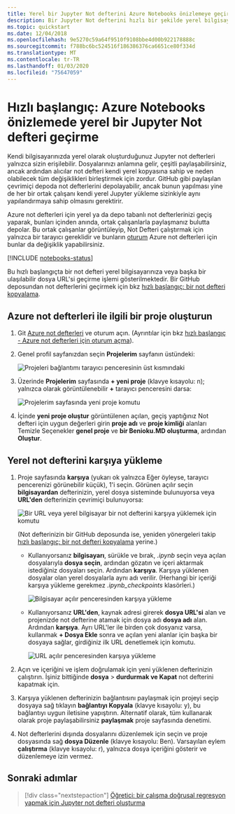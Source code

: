 ```yaml
---
title: Yerel bir Jupyter Not defterini Azure Notebooks önizlemeye geçirme
description: Bir Jupyter Not defterini hızlı bir şekilde yerel bilgisayarınızdan veya bir Web URL 'sinden Azure Notebooks önizlemeye aktarın ve işbirliği için paylaşabilirsiniz.
ms.topic: quickstart
ms.date: 12/04/2018
ms.openlocfilehash: 9e5270c59a64f9510f9108bbe4d00b922178888c
ms.sourcegitcommit: f788bc6bc524516f186386376ca6651ce80f334d
ms.translationtype: MT
ms.contentlocale: tr-TR
ms.lasthandoff: 01/03/2020
ms.locfileid: "75647059"
---
```

# <a name="quickstart-migrate-a-local-jupyter-notebook-in-azure-notebooks-preview"></a>Hızlı başlangıç: Azure Notebooks önizlemede yerel bir Jupyter Not defteri geçirme

Kendi bilgisayarınızda yerel olarak oluşturduğunuz Jupyter not defterleri yalnızca sizin erişilebilir. Dosyalarınızı anlamına gelir, çeşitli paylaşabilirsiniz, ancak ardından alıcılar not defteri kendi yerel kopyasına sahip ve neden olabilecek tüm değişiklikleri birleştirmek için zordur. GitHub gibi paylaşılan çevrimiçi depoda not defterlerini depolayabilir, ancak bunun yapılması yine de her bir ortak çalışanı kendi yerel Jupyter yükleme sizinkiyle aynı yapılandırmaya sahip olmasını gerektirir.

Azure not defterleri için yerel ya da depo tabanlı not defterlerinizi geçiş yaparak, bunları içinden anında, ortak çalışanlarla paylaşmanız bulutta depolar. Bu ortak çalışanlar görüntüleyip, Not Defteri çalıştırmak için yalnızca bir tarayıcı gereklidir ve bunların [oturum](quickstart-sign-in-azure-notebooks.md) Azure not defterleri için bunlar da değişiklik yapabilirsiniz.

[!INCLUDE [notebooks-status](../../includes/notebooks-status.md)]

Bu hızlı başlangıçta bir not defteri yerel bilgisayarınıza veya başka bir ulaşılabilir dosya URL'si geçirme işlemi gösterilmektedir. Bir GitHub deposundan not defterlerini geçirmek için bkz [hızlı başlangıç: bir not defteri kopyalama](quickstart-clone-jupyter-notebook.md).

## <a name="create-a-project-on-azure-notebooks"></a>Azure not defterleri ile ilgili bir proje oluşturun

1. Git [Azure not defterleri](https://notebooks.azure.com) ve oturum açın. (Ayrıntılar için bkz [hızlı başlangıç - Azure not defterleri için oturum açma](quickstart-sign-in-azure-notebooks.md)).

1. Genel profil sayfanızdan seçin **Projelerim** sayfanın üstündeki:

    ![Projeleri bağlantımı tarayıcı penceresinin üst kısmındaki](media/quickstarts/my-projects-link.png)

1. Üzerinde **Projelerim** sayfasında **+ yeni proje** (klavye kısayolu: n); yalnızca olarak görüntülenebilir **+** tarayıcı penceresini darsa:

    ![Projelerim sayfasında yeni proje komutu](media/quickstarts/new-project-command.png)

1. İçinde **yeni proje oluştur** görüntülenen açılan, geçiş yaptığınız Not defteri için uygun değerleri girin **proje adı** ve **proje kimliği** alanları Temizle Seçenekler **genel proje** ve **bir Benioku.MD oluşturma**, ardından **Oluştur**.

## <a name="upload-the-local-notebook"></a>Yerel not defterini karşıya yükleme

1. Proje sayfasında **karşıya** (yukarı ok yalnızca Eğer öyleyse, tarayıcı pencerenizi görünebilir küçük), 1'i seçin. Görünen açılır seçin **bilgisayardan** defterinizin, yerel dosya sisteminde bulunuyorsa veya **URL'den** defterinizin çevrimiçi bulunuyorsa:

    ![Bir URL veya yerel bilgisayar bir not defterini karşıya yüklemek için komutu](media/quickstarts/upload-from-computer-url-command.png)

   (Not defterinizin bir GitHub deposunda ise, yeniden yönergeleri takip [hızlı başlangıç: bir not defteri kopyalama](quickstart-clone-jupyter-notebook.md) yerine.)

   - Kullanıyorsanız **bilgisayarı**, sürükle ve bırak, *.ipynb* seçin veya açılan dosyalarıyla **dosya seçin**, ardından gözatın ve içeri aktarmak istediğiniz dosyaları seçin. Ardından **karşıya**. Karşıya yüklenen dosyalar olan yerel dosyalarla aynı adı verilir. (Herhangi bir içeriği karşıya yükleme gerekmez *.ipynb_checkpoints* klasörleri.)

     ![Bilgisayar açılır penceresinden karşıya yükleme](media/quickstarts/upload-from-computer-popup.png)

   - Kullanıyorsanız **URL'den**, kaynak adresi girerek **dosya URL'si** alan ve projenizde not defterine atamak için dosya adı **dosya adı** alan. Ardından **karşıya**. Ayrı URL'ler ile birden çok dosyanız varsa, kullanmak **+ Dosya Ekle** sonra ve açılan yeni alanlar için başka bir dosyaya sağlar, girdiğiniz ilk URL denetlemek için komutu.

     ![URL açılır penceresinden karşıya yükleme](media/quickstarts/upload-from-url-popup.png)

1. Açın ve içeriğini ve işlem doğrulamak için yeni yüklenen defterinizin çalıştırın. İşiniz bittiğinde **dosya** > **durdurmak ve Kapat** not defterini kapatmak için.

1. Karşıya yüklenen defterinizin bağlantısını paylaşmak için projeyi seçip dosyaya sağ tıklayın **bağlantıyı Kopyala** (klavye kısayolu: y), bu bağlantıyı uygun iletisine yapıştırın. Alternatif olarak, tüm kullanarak olarak proje paylaşabilirsiniz **paylaşmak** proje sayfasında denetimi.

1. Not defterlerini dışında dosyalarını düzenlemek için seçin ve proje dosyasında sağ **dosya Düzenle** (klavye kısayolu: Ben). Varsayılan eylem **çalıştırma** (klavye kısayolu: r), yalnızca dosya içeriğini gösterir ve düzenlemeye izin vermez.

## <a name="next-steps"></a>Sonraki adımlar

> [!div class="nextstepaction"]
> [Öğretici: bir çalışma doğrusal regresyon yapmak için Jupyter not defteri oluşturma](tutorial-create-run-jupyter-notebook.md)
